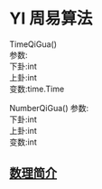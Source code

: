 # YI 周易算法 #


TimeQiGua()  
参数:  
下卦:int  
上卦:int  
变数:time.Time  

NumberQiGua()
参数:  
下卦:int  
上卦:int  
变数:int


## [数理简介](./docs/数理简介.md) ##